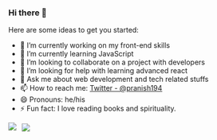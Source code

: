 ### Hi there 👋


<!-- **pranish07/pranish07** is a ✨ _special_ ✨ repository because its `README.md` (this file) appears on your GitHub profile. -->

Here are some ideas to get you started:

- 🔭 I’m currently working on my front-end skills
- 🌱 I’m currently learning JavaScript
- 👯 I’m looking to collaborate on a project with developers
- 🤔 I’m looking for help with learning advanced react
- 💬 Ask me about web development and tech related stuffs
- 📫 How to reach me: [Twitter - @pranish194](https://twitter.com/Pranish194) 
- 😄 Pronouns: he/his
- ⚡ Fun fact: I love reading books and spirituality.



<img align ="left" src ="https://github-readme-stats.vercel.app/api/top-langs/?username=pranish07" /> &nbsp;
<img align ="center" src = "https://github-readme-stats.vercel.app/api?username=pranish07&&show_icons=true&title_color=ffffff&icon_color=bb2acf&text_color=daf7dc&bg_color=151515" >
 
<!-- ![](https://komarev.com/ghpvc/?username=pranish07) -->
